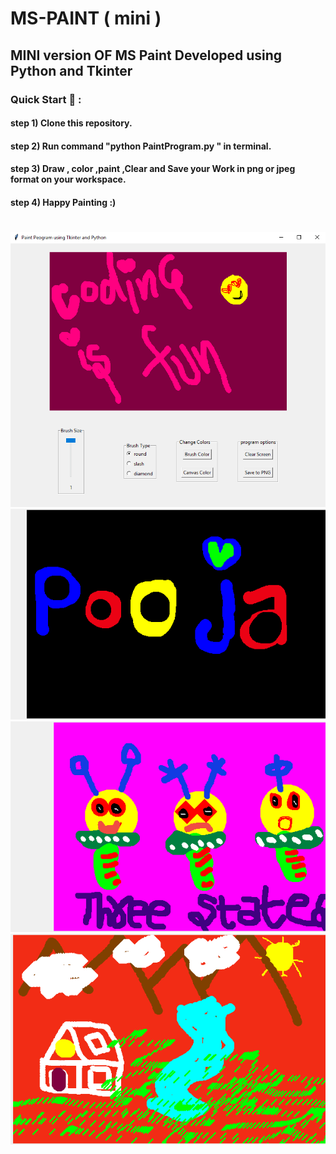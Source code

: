 # MS-PAINT ( mini )
##  MINI version OF MS Paint Developed using Python and Tkinter
### Quick Start 🎇 :
####   step 1) Clone this repository.
####   step 2) Run command "python PaintProgram.py " in terminal.
####   step 3) Draw , color ,paint ,Clear and Save your Work in png or jpeg format on your workspace.
####   step 4) Happy Painting :)  
    
#
![](https://github.com/poojarathore30/MS-PAINT/blob/master/Screen.PNG)
![](https://github.com/poojarathore30/MS-PAINT/blob/master/nameLogo.png)
![](https://github.com/poojarathore30/MS-PAINT/blob/master/Aliens.png)
![](https://github.com/poojarathore30/MS-PAINT/blob/master/My_scenery.png)

